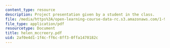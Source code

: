 ```yaml
---
content_type: resource
description: Project presentation given by a student in the class.
file: /media/https%3A/open-learning-course-data-rc.s3.amazonaws.com/1-964-design-for-sustainability-fall-2006/2af0e4d11f4cff6c8ff30ffa1470182c_helen_mccreery.pdf
file_type: application/pdf
resourcetype: Document
title: helen_mccreery.pdf
uid: 2af0e4d1-1f4c-ff6c-8ff3-0ffa1470182c
---
```

